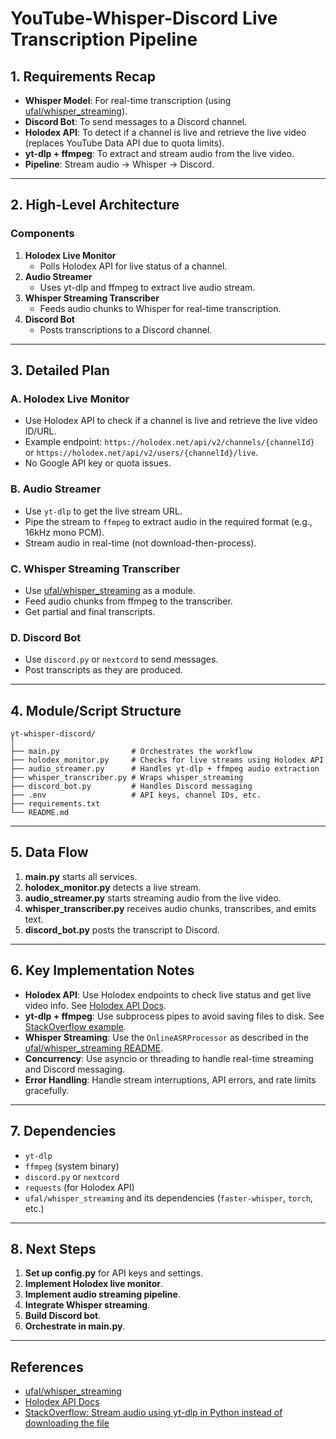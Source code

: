 # YouTube-Whisper-Discord Live Transcription Pipeline

## 1. Requirements Recap

- **Whisper Model**: For real-time transcription (using [ufal/whisper_streaming](https://github.com/ufal/whisper_streaming)).
- **Discord Bot**: To send messages to a Discord channel.
- **Holodex API**: To detect if a channel is live and retrieve the live video (replaces YouTube Data API due to quota limits).
- **yt-dlp + ffmpeg**: To extract and stream audio from the live video.
- **Pipeline**: Stream audio → Whisper → Discord.

---

## 2. High-Level Architecture

### Components

1. **Holodex Live Monitor**
   - Polls Holodex API for live status of a channel.
2. **Audio Streamer**
   - Uses yt-dlp and ffmpeg to extract live audio stream.
3. **Whisper Streaming Transcriber**
   - Feeds audio chunks to Whisper for real-time transcription.
4. **Discord Bot**
   - Posts transcriptions to a Discord channel.

---

## 3. Detailed Plan

### A. Holodex Live Monitor
- Use Holodex API to check if a channel is live and retrieve the live video ID/URL.
- Example endpoint: `https://holodex.net/api/v2/channels/{channelId}` or `https://holodex.net/api/v2/users/{channelId}/live`.
- No Google API key or quota issues.

### B. Audio Streamer
- Use `yt-dlp` to get the live stream URL.
- Pipe the stream to `ffmpeg` to extract audio in the required format (e.g., 16kHz mono PCM).
- Stream audio in real-time (not download-then-process).

### C. Whisper Streaming Transcriber
- Use [ufal/whisper_streaming](https://github.com/ufal/whisper_streaming) as a module.
- Feed audio chunks from ffmpeg to the transcriber.
- Get partial and final transcripts.

### D. Discord Bot
- Use `discord.py` or `nextcord` to send messages.
- Post transcripts as they are produced.

---

## 4. Module/Script Structure

```
yt-whisper-discord/
│
├── main.py                # Orchestrates the workflow
├── holodex_monitor.py     # Checks for live streams using Holodex API
├── audio_streamer.py      # Handles yt-dlp + ffmpeg audio extraction
├── whisper_transcriber.py # Wraps whisper_streaming
├── discord_bot.py         # Handles Discord messaging
├── .env                   # API keys, channel IDs, etc.
├── requirements.txt
└── README.md
```

---

## 5. Data Flow

1. **main.py** starts all services.
2. **holodex_monitor.py** detects a live stream.
3. **audio_streamer.py** starts streaming audio from the live video.
4. **whisper_transcriber.py** receives audio chunks, transcribes, and emits text.
5. **discord_bot.py** posts the transcript to Discord.

---

## 6. Key Implementation Notes

- **Holodex API**: Use Holodex endpoints to check live status and get live video info. See [Holodex API Docs](https://holodex.stoplight.io/docs/holodex/).
- **yt-dlp + ffmpeg**: Use subprocess pipes to avoid saving files to disk. See [StackOverflow example](https://stackoverflow.com/questions/71187954/stream-audio-using-yt-dlp-kn-python-instead-of-downloading-the-file).
- **Whisper Streaming**: Use the `OnlineASRProcessor` as described in the [ufal/whisper_streaming README](https://github.com/ufal/whisper_streaming).
- **Concurrency**: Use asyncio or threading to handle real-time streaming and Discord messaging.
- **Error Handling**: Handle stream interruptions, API errors, and rate limits gracefully.

---

## 7. Dependencies

- `yt-dlp`
- `ffmpeg` (system binary)
- `discord.py` or `nextcord`
- `requests` (for Holodex API)
- `ufal/whisper_streaming` and its dependencies (`faster-whisper`, `torch`, etc.)

---

## 8. Next Steps

1. **Set up config.py** for API keys and settings.
2. **Implement Holodex live monitor**.
3. **Implement audio streaming pipeline**.
4. **Integrate Whisper streaming**.
5. **Build Discord bot**.
6. **Orchestrate in main.py**.

---

## References
- [ufal/whisper_streaming](https://github.com/ufal/whisper_streaming)
- [Holodex API Docs](https://holodex.stoplight.io/docs/holodex/)
- [StackOverflow: Stream audio using yt-dlp in Python instead of downloading the file](https://stackoverflow.com/questions/71187954/stream-audio-using-yt-dlp-kn-python-instead-of-downloading-the-file) 